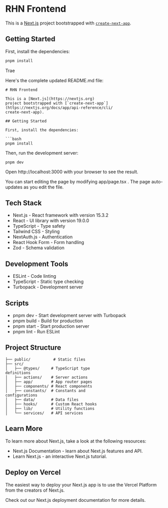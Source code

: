 # RHN Frontend

This is a [Next.js](https://nextjs.org) project bootstrapped with [`create-next-app`](https://nextjs.org/docs/app/api-reference/cli/create-next-app).

## Getting Started

First, install the dependencies:

```bash
pnpm install
```
Trae

Here's the complete updated README.md file:

```
# RHN Frontend

This is a [Next.js](https://nextjs.org) 
project bootstrapped with [`create-next-app`]
(https://nextjs.org/docs/app/api-reference/cli/
create-next-app).

## Getting Started

First, install the dependencies:

```bash
pnpm install
```
Then, run the development server:

```
pnpm dev
```
Open http://localhost:3000 with your browser to see the result.

You can start editing the page by modifying app/page.tsx . The page auto-updates as you edit the file.

## Tech Stack
- Next.js - React framework with version 15.3.2
- React - UI library with version 19.0.0
- TypeScript - Type safety
- Tailwind CSS - Styling
- NextAuth.js - Authentication
- React Hook Form - Form handling
- Zod - Schema validation
## Development Tools
- ESLint - Code linting
- TypeScript - Static type checking
- Turbopack - Development server
## Scripts
- pnpm dev - Start development server with Turbopack
- pnpm build - Build for production
- pnpm start - Start production server
- pnpm lint - Run ESLint
## Project Structure
```
├── public/          # Static files
├── src/
│   ├── @types/     # TypeScript type 
definitions
│   ├── actions/    # Server actions
│   ├── app/        # App router pages
│   ├── components/ # React components
│   ├── constants/  # Constants and 
configurations
│   ├── data/       # Data files
│   ├── hooks/      # Custom React hooks
│   ├── lib/        # Utility functions
│   └── services/   # API services
```
## Learn More
To learn more about Next.js, take a look at the following resources:

- Next.js Documentation - learn about Next.js features and API.
- Learn Next.js - an interactive Next.js tutorial.
## Deploy on Vercel
The easiest way to deploy your Next.js app is to use the Vercel Platform from the creators of Next.js.

Check out our Next.js deployment documentation for more details.
```